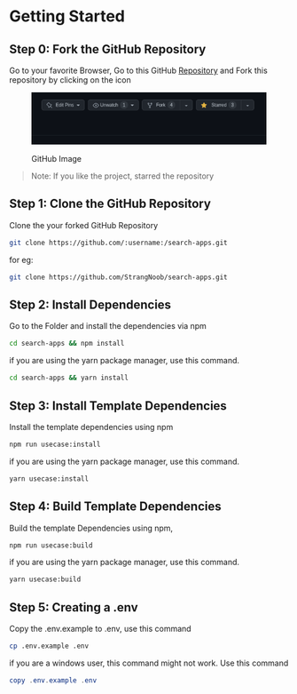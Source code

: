 # Getting Started

## Step 0: Fork the GitHub Repository

Go to your favorite Browser, Go to this GitHub [Repository](https://github.com/frifty-search/search-apps) and Fork this  repository by clicking on the icon

<figure><img src="../.gitbook/assets/image (2) (1).png" alt=""><figcaption><p>GitHub Image</p></figcaption></figure>

> Note: If you like the project, starred the repository

## Step 1: Clone the GitHub Repository

Clone the your forked GitHub Repository

```bash
git clone https://github.com/:username:/search-apps.git
```

for eg:&#x20;

```bash
git clone https://github.com/StrangNoob/search-apps.git
```

## Step 2:  Install Dependencies

Go to the Folder and install the dependencies via npm&#x20;

```bash
cd search-apps && npm install
```

if you are using the yarn package manager, use this command.

```bash
cd search-apps && yarn install
```

## Step 3: Install Template Dependencies

Install the template dependencies using npm

```bash
npm run usecase:install
```

if you are using the yarn package manager, use this command.

```bash
yarn usecase:install
```

## Step 4: Build Template Dependencies

Build the template Dependencies using npm,

```bash
npm run usecase:build
```

if you are using the yarn package manager, use this command.

```bash
yarn usecase:build
```

## Step 5: Creating a .env

Copy the .env.example to .env,  use this command

```bash
cp .env.example .env
```

if you are a windows user, this command might not work. Use this  command

```powershell
copy .env.example .env
```
